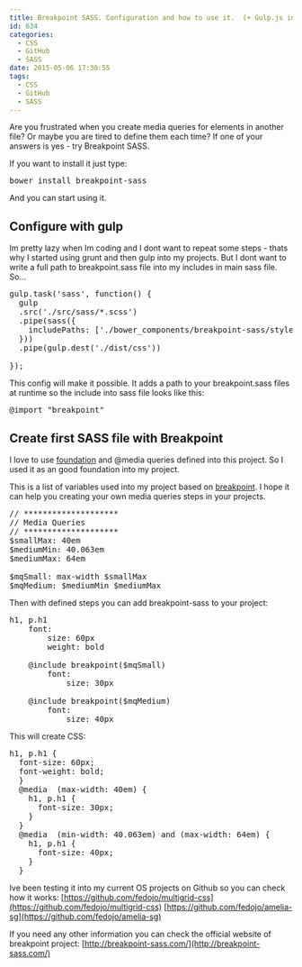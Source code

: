 ```yaml
---
title: Breakpoint SASS. Configuration and how to use it.  (+ Gulp.js include paths)
id: 634
categories:
  - CSS
  - GitHub
  - SASS
date: 2015-05-06 17:30:55
tags:
  - CSS
  - GitHub
  - SASS
---
```


Are you frustrated when you create media queries for elements in another file? Or maybe you are tired to define them each time?
If one of your answers is yes - try Breakpoint SASS. 

If you want to install it just type:

<pre class="lang:default decode:true " >bower install breakpoint-sass</pre> 

And you can start using it. 

## Configure with gulp

Im pretty lazy when Im coding and I dont want to repeat some steps - thats why I started using grunt and then gulp into my projects. But I dont want to write a full path to breakpoint.sass file into my includes in main sass file. So...

<pre class="lang:default decode:true " >gulp.task('sass', function() {
  gulp
  .src('./src/sass/*.scss')
  .pipe(sass({
    includePaths: ['./bower_components/breakpoint-sass/stylesheets']
  }))
  .pipe(gulp.dest('./dist/css'))

});</pre> 

This config will make it possible. It adds a path to your breakpoint.sass files at runtime so the include into sass file looks like this:

<pre class="lang:default decode:true " >@import "breakpoint"</pre> 

## Create first SASS file with Breakpoint

I love to use [foundation](http://foundation.zurb.com/) and @media queries defined into this project. So I used it as an good foundation into my project.

This is a list of variables used into my project based on [breakpoint](http://breakpoint-sass.com/). I hope it can help you creating your own media queries steps in your projects.
<pre class="lang:default decode:true " >// ********************
// Media Queries 
// ********************
$smallMax: 40em 
$mediumMin: 40.063em
$mediumMax: 64em

$mqSmall: max-width $smallMax
$mqMedium: $mediumMin $mediumMax</pre> 

Then with defined steps you can add breakpoint-sass to your project:
<pre class="lang:default decode:true " >h1, p.h1
	font:
		size: 60px
		weight: bold

	@include breakpoint($mqSmall)
		font:
			size: 30px

	@include breakpoint($mqMedium)
		font:
			size: 40px</pre> 

This will create CSS:
<pre class="lang:default decode:true " >h1, p.h1 {
  font-size: 60px;
  font-weight: bold; 
  }
  @media  (max-width: 40em) {
    h1, p.h1 {
      font-size: 30px; 
    } 
  }
  @media  (min-width: 40.063em) and (max-width: 64em) {
    h1, p.h1 {
      font-size: 40px; 
    } 
  }</pre> 

Ive been testing it into my current OS projects on Github so you can check how it works:
[https://github.com/fedojo/multigrid-css](https://github.com/fedojo/multigrid-css)
[https://github.com/fedojo/amelia-sg](https://github.com/fedojo/amelia-sg)

If you need any other information you can check the official website of breakpoint project: [http://breakpoint-sass.com/](http://breakpoint-sass.com/)
